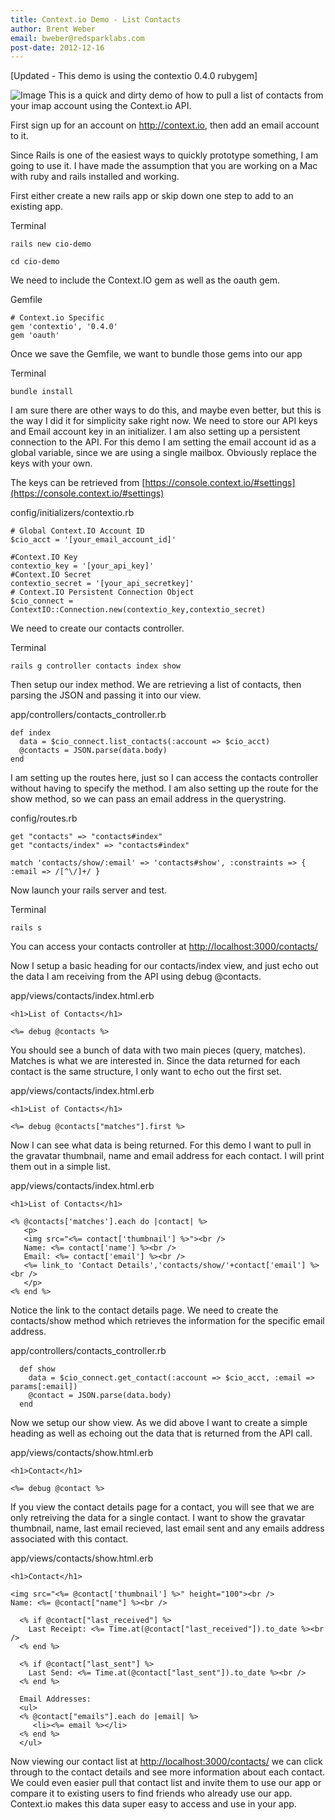 ```yaml
---
title: Context.io Demo - List Contacts
author: Brent Weber
email: bweber@redsparklabs.com
post-date: 2012-12-16
---
```


[Updated - This demo is using the contextio 0.4.0 rubygem]

<img src="/assets/samples/04_300x180.jpg" class="right" alt="Image">
This is a quick and dirty demo of how to pull a list of contacts from your imap account using the Context.io API.

First sign up for an account on http://context.io, then add an email account to it.

Since Rails is one of the easiest ways to quickly prototype something, I am going to use it.  I have made the assumption that you are working on a Mac with ruby and rails installed and working.

First either create a new rails app or skip down one step to add to an existing app.

Terminal

    rails new cio-demo

    cd cio-demo

We need to include the Context.IO gem as well as the oauth gem.

Gemfile

    # Context.io Specific
    gem 'contextio', '0.4.0'
    gem 'oauth'

Once we save the Gemfile, we want to bundle those gems into our app

Terminal

    bundle install

I am sure there are other ways to do this, and maybe even better, but this is the way I did it for simplicity sake right now.  We need to store our API keys and Email account key in an initializer.  I am also setting up a persistent connection to the API.  For this demo I am setting the email account id as a global variable, since we are using a single mailbox. Obviously replace the keys with your own.

The keys can be retrieved from [https://console.context.io/#settings](https://console.context.io/#settings)

config/initializers/contextio.rb

    # Global Context.IO Account ID
    $cio_acct = '[your_email_account_id]'

    #Context.IO Key
    contextio_key = '[your_api_key]'
    #Context.IO Secret
    contextio_secret = '[your_api_secretkey]'
    # Context.IO Persistent Connection Object
    $cio_connect = ContextIO::Connection.new(contextio_key,contextio_secret)

We need to create our contacts controller.

Terminal

    rails g controller contacts index show

Then setup our index method.  We are retrieving a list of contacts, then parsing the JSON and passing it into our view.

app/controllers/contacts_controller.rb

    def index
      data = $cio_connect.list_contacts(:account => $cio_acct)
      @contacts = JSON.parse(data.body)
    end

I am setting up the routes here, just so I can access the contacts controller without having to specify the method.  I am also setting up the route for the show method, so we can pass an email address in the querystring.

config/routes.rb

    get "contacts" => "contacts#index"
    get "contacts/index" => "contacts#index"

    match 'contacts/show/:email' => 'contacts#show', :constraints => { :email => /[^\/]+/ }

Now launch your rails server and test.

Terminal

    rails s

You can access your contacts controller at [http://localhost:3000/contacts/](http://localhost:3000/contacts/)

Now I setup a basic heading for our contacts/index view, and just echo out the data I am receiving from the API using debug @contacts.

app/views/contacts/index.html.erb

    <h1>List of Contacts</h1>

    <%= debug @contacts %>

You should see a bunch of data with two main pieces (query, matches).  Matches is what we are interested in.  Since the data returned for each contact is the same structure, I only want to echo out the first set.

app/views/contacts/index.html.erb

    <h1>List of Contacts</h1>

    <%= debug @contacts["matches"].first %>

Now I can see what data is being returned.  For this demo I want to pull in the gravatar thumbnail, name and email address for each contact.  I will print them out in a simple list.

app/views/contacts/index.html.erb

    <h1>List of Contacts</h1>

    <% @contacts['matches'].each do |contact| %>
       <p>
       <img src="<%= contact['thumbnail'] %>"><br />
       Name: <%= contact['name'] %><br />
       Email: <%= contact['email'] %><br />
       <%= link_to 'Contact Details','contacts/show/'+contact['email'] %><br />
       </p>
    <% end %>

Notice the link to the contact details page.  We need to create the contacts/show method which retrieves the information for the specific email address.

app/controllers/contacts_controller.rb

      def show
        data = $cio_connect.get_contact(:account => $cio_acct, :email => params[:email])
        @contact = JSON.parse(data.body)
      end

Now we setup our show view.  As we did above I want to create a simple heading as well as echoing out the data that is returned from the API call.

app/views/contacts/show.html.erb

    <h1>Contact</h1>

    <%= debug @contact %>

If you view the contact details page for a contact, you will see that we are only retreiving the data for a single contact.  I want to show the gravatar thumbnail, name, last email recieved, last email sent and any emails address associated with this contact.

app/views/contacts/show.html.erb

    <h1>Contact</h1>

    <img src="<%= @contact['thumbnail'] %>" height="100"><br />
    Name: <%= @contact["name"] %><br />

      <% if @contact["last_received"] %>
        Last Receipt: <%= Time.at(@contact["last_received"]).to_date %><br />
      <% end %>

      <% if @contact["last_sent"] %>
        Last Send: <%= Time.at(@contact["last_sent"]).to_date %><br />
      <% end %>

      Email Addresses:
      <ul>
      <% @contact["emails"].each do |email| %>
         <li><%= email %></li>
      <% end %>
      </ul>

Now viewing our contact list at [http://localhost:3000/contacts/](http://localhost:3000/contacts/) we can click through to the contact details and see more information about each contact.  We could even easier pull that contact list and invite them to use our app or compare it to existing users to find friends who already use our app.  Context.io makes this data super easy to access and use in your app.

